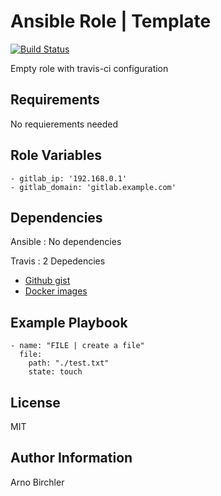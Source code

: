 Ansible Role | Template
=========
[![Build Status](https://travis-ci.org/arnobirchler/ansible-role-docker-gitlab.svg?branch=master)](https://travis-ci.org/arnobirchler/ansible-role-docker-gitlab)

Empty role with travis-ci configuration

Requirements
------------

No requierements needed

Role Variables
--------------

```
- gitlab_ip: '192.168.0.1'
- gitlab_domain: 'gitlab.example.com'
```

Dependencies
------------

Ansible : No dependencies

Travis : 2 Depedencies
  - [Github gist](https://gist.github.com/arnobirchler/627e4655465b696a0b521a560bc2206f)
  - [Docker images](https://hub.docker.com/r/arnobirchler/docker-os-ansible/)

Example Playbook
----------------
```
- name: "FILE | create a file"
  file:
    path: "./test.txt"
    state: touch
```

License
-------

MIT

Author Information
------------------

Arno Birchler
